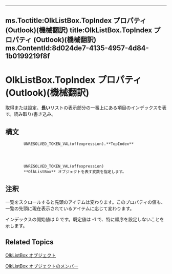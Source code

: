 

---
ms.Toctitle:OlkListBox.TopIndex プロパティ (Outlook)(機械翻訳)
title:OlkListBox.TopIndex プロパティ (Outlook)(機械翻訳)
ms.ContentId:8d024de7-4135-4957-4d84-1b0199219f8f
---
# OlkListBox.TopIndex プロパティ (Outlook)(機械翻訳)




取得または設定、**長い**リストの表示部分の一番上にある項目のインデックスを表す。読み取り/書き込み。

## 構文

            UNRESOLVED_TOKEN_VAL(offexpression).**TopIndex**




            UNRESOLVED_TOKEN_VAL(offexpression)
            **OlkListBox** オブジェクトを表す変数を指定します。



## 注釈
一覧をスクロールすると先頭のアイテムは変わります。このプロパティの値も、一覧の先頭に現在表示されているアイテムに応じて変わります。



インデックスの開始値は 0 です。既定値は -1 で、特に順序を設定しないことを示します。



## Related Topics

[OlkListBox オブジェクト](373d2a00-97e5-2ed3-f15f-577d97b32334.md)

[OlkListBox オブジェクトのメンバー](b8bed0b5-6994-1492-055e-4067b232f9c4.md)




